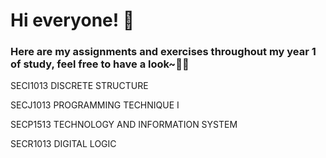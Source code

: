 <h1> Hi everyone! 🙌</h1>
<h3> Here are my assignments and exercises throughout my year 1 of study, feel free to have a look~📝🤭</h3>

SECI1013 DISCRETE STRUCTURE

SECJ1013 PROGRAMMING TECHNIQUE I

SECP1513 TECHNOLOGY AND INFORMATION SYSTEM

SECR1013 DIGITAL LOGIC
